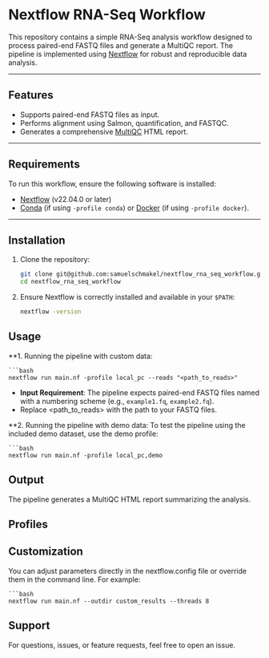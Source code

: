 # **Nextflow RNA-Seq Workflow**

This repository contains a simple RNA-Seq analysis workflow designed to process paired-end FASTQ files and generate a MultiQC report. The pipeline is implemented using [Nextflow](https://www.nextflow.io/) for robust and reproducible data analysis.

---

## **Features**
- Supports paired-end FASTQ files as input.
- Performs alignment using Salmon, quantification, and FASTQC.
- Generates a comprehensive [MultiQC](https://multiqc.info/) HTML report.

---

## **Requirements**
To run this workflow, ensure the following software is installed:
- [Nextflow](https://www.nextflow.io/docs/latest/getstarted.html) (v22.04.0 or later)
- [Conda](https://docs.conda.io/en/latest/) (if using `-profile conda`) or [Docker](https://www.docker.com/) (if using `-profile docker`).

---

## **Installation**

1. Clone the repository:
   ```bash
   git clone git@github.com:samuelschmakel/nextflow_rna_seq_workflow.git
   cd nextflow_rna_seq_workflow

2. Ensure Nextflow is correctly installed and available in your `$PATH`:
   ```bash
   nextflow -version

## **Usage**

**1. Running the pipeline with custom data:

    ```bash
    nextflow run main.nf -profile local_pc --reads "<path_to_reads>"

- **Input Requirement**: The pipeline expects paired-end FASTQ files named with a numbering scheme (e.g., `example1.fq`, `example2.fq`).
- Replace <path_to_reads> with the path to your FASTQ files.

**2. Running the pipeline with demo data:
To test the pipeline using the included demo dataset, use the demo profile:

    ```bash
    nextflow run main.nf -profile local_pc,demo

## **Output** ##
The pipeline generates a MultiQC HTML report summarizing the analysis.

## **Profiles**

## **Customization**
You can adjust parameters directly in the nextflow.config file or override them in the command line. For example:

    ```bash
    nextflow run main.nf --outdir custom_results --threads 8

## **Support**
For questions, issues, or feature requests, feel free to open an issue.
